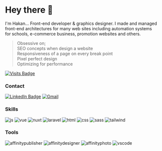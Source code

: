 # Hey there 👋
I'm Hakan... Front-end developer & graphics designer. I made and managed front-end architectures for many web sites including automation systems for schools, e-commerce business, promotion websites and others.

> Obsessive on;  
> SEO concepts when design a website  
> Responsiveness of a page on every break point  
> Pixel perfect design  
> Optimizing for performance  

[![Visits Badge](https://badges.pufler.dev/visits/hakan-akgul/hakan-akgul?style=for-the-badge)](https://github.com/hakan-akgul)

### Contact
[![LinkedIn Badge](https://img.shields.io/badge/LinkedIn-OPENTOWORK-informational?style=for-the-badge&logo=linkedin&logoColor=white&color=0D76A8)](https://www.linkedin.com/in/hakan-akgül/)
[![Gmail](https://img.shields.io/badge/Gmail-D14836?style=for-the-badge&logo=gmail&logoColor=white)](mailto:mail.hakanakgul@gmail.com)


### Skills
![js](https://img.shields.io/badge/JavaScript-F7DF1E?style=for-the-badge&logo=javascript&logoColor=black)
![vue](https://img.shields.io/badge/Vue.js-35495E?style=for-the-badge&logo=vue.js&logoColor=4FC08D)
![nuxt](https://img.shields.io/badge/Nuxt.js-35495E?style=for-the-badge&logo=nuxt.js&logoColor=4FC08D)
![laravel](https://img.shields.io/badge/Laravel-FF2D20?style=for-the-badge&logo=laravel&logoColor=white)
![html](https://img.shields.io/badge/HTML5-E34F26?style=for-the-badge&logo=html5&logoColor=white)
![css](https://img.shields.io/badge/CSS3-1572B6?style=for-the-badge&logo=css3&logoColor=white)
![sass](https://img.shields.io/badge/Sass-CC6699?style=for-the-badge&logo=sass&logoColor=white)
![tailwind](https://img.shields.io/badge/Tailwind_CSS-38B2AC?style=for-the-badge&logo=tailwind-css&logoColor=white)

### Tools

![affinitypublisher](https://img.shields.io/badge/affinity_publisher-FFA251?style=for-the-badge&logo=affinity-publisher&logoColor=white)
![affinitydesigner](https://img.shields.io/badge/affinity_designer-04D3FF?style=for-the-badge&logo=affinity-designer&logoColor=white)
![affinityphoto](https://img.shields.io/badge/affinity_photo-FF82FF?style=for-the-badge&logo=affinity-photo&logoColor=white)
![vscode](https://img.shields.io/badge/vs_code-00A6F7?style=for-the-badge&logo=visual-studio-code&logoColor=white)
